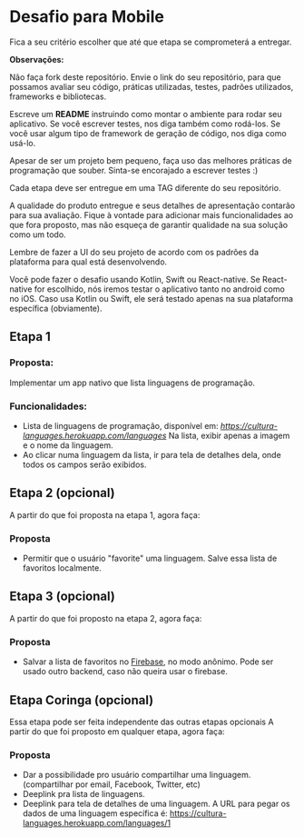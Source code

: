# Desafio para Mobile

Fica a seu critério escolher que até que etapa se comprometerá a entregar.

**Observações:**

Não faça fork deste repositório. Envie o link do seu repositório, para que
possamos avaliar seu código, práticas utilizadas, testes, padrões utilizados,
frameworks e bibliotecas.

Escreve um **README** instruindo como montar o ambiente para rodar seu
aplicativo. Se você escrever testes, nos diga também como
rodá-los. Se você usar algum tipo de framework de geração de código,
nos diga como usá-lo.

Apesar de ser um projeto bem pequeno, faça uso das melhores práticas de
programação que souber. Sinta-se encorajado a escrever testes :)

Cada etapa deve ser entregue em uma TAG diferente do seu repositório.

A qualidade do produto entregue e seus detalhes de apresentação contarão para
sua avaliação. Fique à vontade para adicionar mais funcionalidades ao que fora
proposto, mas não esqueça de garantir qualidade na sua solução como um todo.

Lembre de fazer a UI do seu projeto de acordo com os padrões da plataforma
para qual está desenvolvendo.

Você pode fazer o desafio usando Kotlin, Swift ou React-native. Se
React-native for escolhido, nós iremos testar o aplicativo tanto no android
como no iOS. Caso usa Kotlin ou Swift, ele será testado apenas na sua
plataforma específica (obviamente).

## Etapa 1

### Proposta:

Implementar um app nativo que lista linguagens de programação.

### Funcionalidades:

* Lista de linguagens de programação, disponível em: *https://cultura-languages.herokuapp.com/languages*
Na lista, exibir apenas a imagem e o nome da linguagem.
* Ao clicar numa linguagem da lista, ir para tela de detalhes dela, onde todos os campos serão exibidos.

## Etapa 2 (opcional)

A partir do que foi proposta na etapa 1, agora faça:


### Proposta

* Permitir que o usuário "favorite" uma linguagem. Salve essa lista de favoritos localmente.


## Etapa 3 (opcional)

A partir do que foi proposto na etapa 2, agora faça:


### Proposta

* Salvar a lista de favoritos no [Firebase](https://firebase.google.com/), no modo anônimo.
Pode ser usado outro backend, caso não queira usar o firebase.

## Etapa Coringa (opcional)

Essa etapa pode ser feita independente das outras etapas opcionais
A partir do que foi proposto em qualquer etapa, agora faça:


### Proposta

* Dar a possibilidade pro usuário compartilhar uma linguagem. (compartilhar por email, Facebook, Twitter, etc)
* Deeplink pra lista de linguagens.
* Deeplink para tela de detalhes de uma linguagem. A URL para pegar os dados de uma linguagem específica é: https://cultura-languages.herokuapp.com/languages/1
